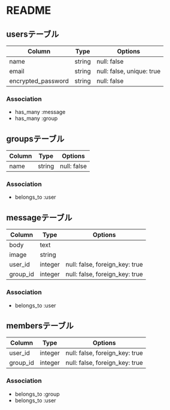 # README

## usersテーブル

|Column|Type|Options|
|------|----|-------|
|name|string|null: false|
|email|string|null: false, unique: true|
|encrypted_password|string|null: false|

### Association
- has_many   :message
- has_many   :group

## groupsテーブル

|Column|Type|Options|
|------|----|-------|
|name|string|null: false|

### Association
- belongs_to :user

## messageテーブル

|Column|Type|Options|
|------|----|-------|
|body|text||
|image|string||
|user_id|integer|null: false, foreign_key: true|
|group_id|integer|null: false, foreign_key: true|

### Association
- belongs_to :user

## membersテーブル

|Column|Type|Options|
|------|----|-------|
|user_id|integer|null: false, foreign_key: true|
|group_id|integer|null: false, foreign_key: true|

### Association
- belongs_to :group
- belongs_to :user
